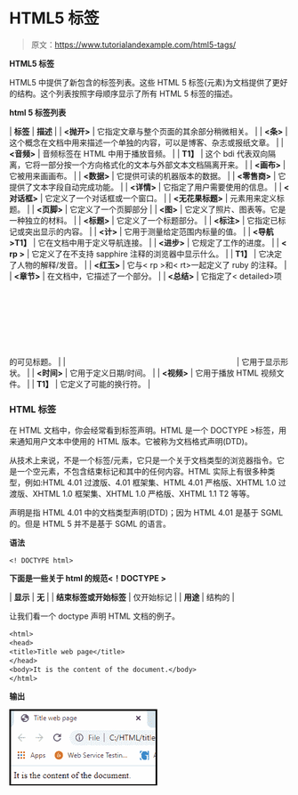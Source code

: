 # HTML5 标签

> 原文：<https://www.tutorialandexample.com/html5-tags/>

**HTML5 标签**

HTML5 中提供了新包含的标签列表。这些 HTML 5 标签(元素)为文档提供了更好的结构。这个列表按照字母顺序显示了所有 HTML 5 标签的描述。

**html 5 标签列表**



| **标签** | **描述** |
| **<抛开>** | 它指定文章与整个页面的其余部分稍微相关。 |
| **<条>** | 这个概念在文档中用来描述一个单独的内容，可以是博客、杂志或报纸文章。 |
| **<音频>** | 音频标签在 HTML 中用于播放音频。 |
| **<BDI>T1】** | 这个 bdi 代表双向隔离，它将一部分按一个方向格式化的文本与外部文本文档隔离开来。 |
| **<画布>** | 它被用来画画布。 |
| **<数据>** | 它提供可读的机器版本的数据。 |
| **<零售商>** | 它提供了文本字段自动完成功能。 |
| **<详情>** | 它指定了用户需要使用的信息。 |
| **<对话框>** | 它定义了一个对话框或一个窗口。 |
| **<无花果标题>** | 元素用来定义标题。 |
| **<页脚>** | 它定义了一个页脚部分 |
| **<图>** | 它定义了照片、图表等。它是一种独立的材料。 |
| **<标题>** | 它定义了一个标题部分。 |
| **<标注>** | 它指定已标记或突出显示的内容。 |
| **<计>** | 它用于测量给定范围内标量的值。 |
| **<导航>T1】** | 它在文档中用于定义导航连接。 |
| **<进步>** | 它规定了工作的进度。 |
| **< rp >** | 它定义了在不支持 sapphire 注释的浏览器中显示什么。 |
| **<rt>T1】** | 它决定了人物的解释/发音。 |
| **<红玉>** | 它与< rp >和< rt>一起定义了 ruby 的注释。 |
| **<章节>** | 在文档中，它描述了一个部分。 |
| **<总结>** | 它指定了< detailed>项的可见标题。 |
| **<SVG>T1】** | 它用于显示形状。 |
| **<时间>** | 它用于定义日期/时间。 |
| **<视频>** | 它用于播放 HTML 视频文件。 |
| **<wbr>T1】** | 它定义了可能的换行符。 |



### HTML 标签

在 HTML 文档中，你会经常看到标签声明。HTML 是一个 DOCTYPE >标签，用来通知用户文本中使用的 HTML 版本。它被称为文档格式声明(DTD)。

从技术上来说，不是一个标签/元素，它只是一个关于文档类型的浏览器指令。它是一个空元素，不包含结束标记和其中的任何内容。HTML 实际上有很多种类型，例如:HTML 4.01 过渡版、4.01 框架集、HTML 4.01 严格版、XHTML 1.0 过渡版、XHTML 1.0 框架集、XHTML 1.0 严格版、XHTML 1.1 T2 等等。

声明是指 HTML 4.01 中的文档类型声明(DTD)；因为 HTML 4.01 是基于 SGML 的。但是 HTML 5 并不是基于 SGML 的语言。

**语法**

```
<! DOCTYPE html>
```

**下面是一些关于 html 的规范<！DOCTYPE >**



| **显示** | **无** |
| **结束标签或开始标签** | 仅开始标记 |
| **用途** | 结构的 |



让我们看一个 doctype 声明 HTML 文档的例子。

```
<html>
<head>
<title>Title web page</title>
</head>
<body>It is the content of the document.</body>
</html>
```

**输出**

![HTML5 Tags](img/e784a58b341413b4117f2afe8c88e3db.png)